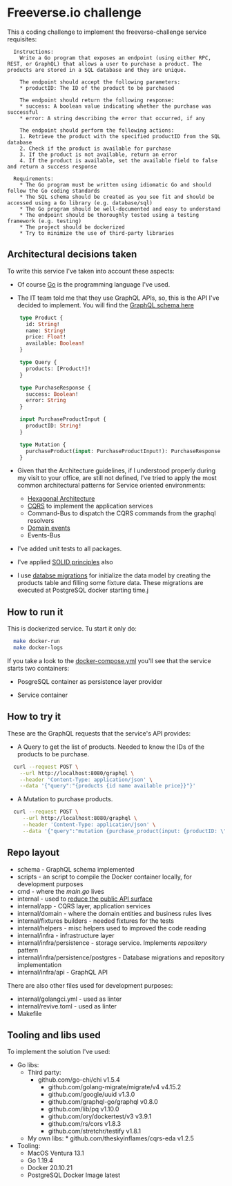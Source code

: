 # Freeverse.io challenge

This a coding challenge to implement the freeverse-challenge service requisites:
```
  Instructions:
    Write a Go program that exposes an endpoint (using either RPC, REST, or GraphQL) that allows a user to purchase a product. The products are stored in a SQL database and they are unique.

    The endpoint should accept the following parameters:
    * productID: The ID of the product to be purchased

    The endpoint should return the following response:
    * success: A boolean value indicating whether the purchase was successful
    * error: A string describing the error that occurred, if any

    The endpoint should perform the following actions:
    1. Retrieve the product with the specified productID from the SQL database
    2. Check if the product is available for purchase
    3. If the product is not available, return an error
    4. If the product is available, set the available field to false and return a success response

  Requirements:
    * The Go program must be written using idiomatic Go and should follow the Go coding standards
    * The SQL schema should be created as you see fit and should be accessed using a Go library (e.g. database/sql)
    * The Go program should be well-documented and easy to understand
    * The endpoint should be thoroughly tested using a testing framework (e.g. testing)
    * The project should be dockerized
    * Try to minimize the use of third-party libraries
```

## Architectural decisions taken

To write this service I've taken into account these aspects:

* Of course [Go](https://go.dev) is the programming language I've used.

* The IT team told me that they use GraphQL APIs, so, this is the API I've decided to implement. You will find the [GraphQL schema here](./schema/products.graphql)

```graphql
    type Product {
      id: String!
      name: String!
      price: Float!
      available: Boolean!
    }

    type Query {
      products: [Product!]!
    }

    type PurchaseResponse {
      success: Boolean!
      error: String
    }

    input PurchaseProductInput {
      productID: String!
    }

    type Mutation {
      purchaseProduct(input: PurchaseProductInput!): PurchaseResponse
    }
```

* Given that the Architecture guidelines, if I understood properly during my visit to your office, are still not defined, I've tried to apply the most common architectural patterns for Service oriented environments:
  * [Hexagonal Architecture](https://en.wikipedia.org/wiki/Hexagonal_architecture_(software))
  * [CQRS](https://learn.microsoft.com/es-es/azure/architecture/patterns/cqrs) to implement the application services
  * Command-Bus to dispatch the CQRS commands from the graphql resolvers
  * [Domain events](https://dev.to/isaacojeda/ddd-cqrs-aplicando-domain-events-en-aspnet-core-o6n)
  * Events-Bus

* I've added unit tests to all packages.
* I've applied [SOLID principles](https://en.wikipedia.org/wiki/SOLID) also
* I use [databse migrations](https://www.prisma.io/dataguide/types/relational/what-are-database-migrations) for initialize the data model by creating the products table and filling some fixture data. These migrations are executed at PostgreSQL docker starting time.j

## How to run it

This is dockerized service. Tu start it only do:

```sh
  make docker-run
  make docker-logs
```

If you take a look to the [docker-compose.yml](./docker-compose.yml) you'll see that the service starts two containers:

* PosgreSQL container as persistence layer provider

* Service container  

## How to try it

These are the GraphQL requests that the service's API provides:

  * A Query to get the list of products. Needed to know the IDs of the products to be purchase.

  ```sh
    curl --request POST \
      --url http://localhost:8080/graphql \
      --header 'Content-Type: application/json' \
      --data '{"query":"{products {id name available price}}"}'
  ```

  * A Mutation to purchase products.
  
  ```sh
    curl --request POST \
       --url http://localhost:8080/graphql \
       --header 'Content-Type: application/json' \
       --data '{"query":"mutation {purchase_product(input: {productID: \"ec92361c-3e36-4371-b040-28f608cbe8c6\"}) {success error }}"}'
  ```

## Repo layout

* schema - GraphQL schema implemented
* scripts - an script to compile the Docker container locally, for development purposes
* cmd - where the *main.go* lives
* internal - used to [reduce the public API surface](https://dave.cheney.net/2019/10/06/use-internal-packages-to-reduce-your-public-api-surface)
* internal/app - CQRS layer, application services
* internal/domain - where the domain entities and business rules lives
* internal/fixtures builders - needed fixtures for the tests
* internal/helpers - misc helpers used to improved the code reading
* internal/infra - infrastructure layer
* internal/infra/persistence - storage service. Implements *repository* pattern
* internal/infra/persistence/postgres - Database migrations and repository implementation
* internal/infra/api - GraphQL API

There are also other files used for development purposes:

  * internal/golangci.yml - used as linter
  * internal/revive.toml - used as linter
  * Makefile

## Tooling and libs used

To implement the solution I've used:

* Go libs:
  * Third party:
      * github.com/go-chi/chi v1.5.4
	    * github.com/golang-migrate/migrate/v4 v4.15.2
	    * github.com/google/uuid v1.3.0
	    * github.com/graphql-go/graphql v0.8.0
	    * github.com/lib/pq v1.10.0
	    * github.com/ory/dockertest/v3 v3.9.1
	    * github.com/rs/cors v1.8.3
	    * github.com/stretchr/testify v1.8.1
  * My own libs:
	    * github.com/theskyinflames/cqrs-eda v1.2.5
* Tooling:
  * MacOS Ventura 13.1
  * Go 1.19.4
  * Docker 20.10.21
  * PostgreSQL Docker Image latest

